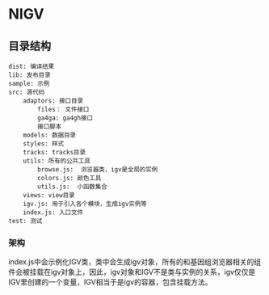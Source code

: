 # NIGV
## 目录结构
```
dist: 编译结果
lib: 发布目录
sample: 示例
src: 源代码
	adaptors: 接口目录
		files： 文件接口
		ga4ga: ga4gh接口
		接口脚本
	models: 数据目录
	styles: 样式
	tracks: tracks目录
	utils: 所有的公共工具
		browse.js:  浏览器类，igv是全局的实例
		colors.js: 颜色工具
		utils.js:  小函数集合
	views: view目录
	igv.js: 用于引入各个模块，生成igv实例等
	index.js: 入口文件
test: 测试
```

### 架构
index.js中会示例化IGV类，类中会生成igv对象，所有的和基因组浏览器相关的组件会被挂载在igv对象上，因此，igv对象和IGV不是类与实例的关系，igv仅仅是IGV里创建的一个变量，IGV相当于是igv的容器，包含挂载方法。